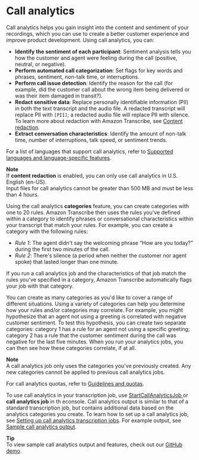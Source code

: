 # Call analytics<a name="call-analytics"></a>

Call analytics helps you gain insight into the content and sentiment of your recordings, which you can use to create a better customer experience and improve product development\. Using call analytics, you can:
+ **Identify the sentiment of each participant**: Sentiment analysis tells you how the customer and agent were feeling during the call \(positive, neutral, or negative\)\.
+ **Perform automated call categorization**: Set flags for key words and phrases, sentiment, non\-talk time, or interruptions\.
+ **Perform call issue detection**: Identify the reason for the call \(for example, did the customer call about the wrong item being delivered or was their item damaged in transit?\)\.
+ **Redact sensitive data**: Replace personally identifiable information \(PII\) in both the text transcript and the audio file\. A redacted transcript will replace PII with `[PII]`; a redacted audio file will replace PII with silence\. To learn more about redaction with Amazon Transcribe, see [Content redaction](content-redaction.md)\.
+ **Extract conversation characteristics**: Identify the amount of non\-talk time, number of interruptions, talk speed, or sentiment trends\.

For a list of languages that support call analytics, refer to [Supported languages and language\-specific features](how-it-works.md#table-language-matrix)\.

**Note**  
If **content redaction** is enabled, you can only use call analytics in U\.S\. English \(en\-US\)\.  
Input files for call analytics cannot be greater than 500 MB and must be less than 4 hours\.

Using the call analytics **categories** feature, you can create categories with one to 20 rules\. Amazon Transcribe then uses the rules you've defined within a category to identify phrases or conversational characteristics within your transcript that match your rules\. For example, you can create a category with the following rules:
+ *Rule 1*: The agent didn't say the welcoming phrase “How are you today?” during the first two minutes of the call\.
+ *Rule 2*: There's silence \(a period when neither the customer nor agent spoke\) that lasted longer than one minute\. 

If you run a call analytics job and the characteristics of that job match the rules you've specified in a category, Amazon Transcribe automatically flags your job with that category\.

You can create as many categories as you'd like to cover a range of different situations\. Using a variety of categories can help you determine how your rules and/or categories may correlate\. For example, you might hypothesize that an agent not using a greeting is correlated with negative customer sentiment\. To test this hypothesis, you can create two separate categories: category 1 has a rule for an agent not using a specific greeting; category 2 has a rule that the customer sentiment during the call was negative for the last five minutes\. When you run your analytics jobs, you can then see how these categories correlate, if at all\.

**Note**  
A call analytics job only uses the categories you've previously created\. Any new categories cannot be applied to previous call analytics jobs\.

For call analytics quotas, refer to [Guidelines and quotas](limits-guidelines.md)\.

To use call analytics in your transcription job, use [ StartCallAnalyticsJob ](API_StartCallAnalyticsJob.md) or **call analytics job** in th econsole\. Call analytics output is similar to that of a standard transcription job, but contains additional data based on the analytics categories you create\. To learn how to set up a call analytics job, see [Setting up call analytics transcription jobs](start-call-analytics.md)\. For example output, see [Sample call analytics output](analyze-output.md)\.

**Tip**  
To view sample call analytics output and features, check out our [GitHub demo](https://github.com/aws-samples/amazon-transcribe-output-word-document)\.